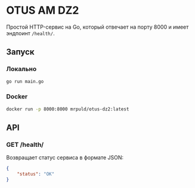 # OTUS AM DZ2

Простой HTTP-сервис на Go, который отвечает на порту 8000 и имеет эндпоинт `/health/`.

## Запуск

### Локально
```bash
go run main.go
```

### Docker
```bash
docker run -p 8000:8000 mrpuld/otus-dz2:latest
```

## API

### GET /health/
Возвращает статус сервиса в формате JSON:
```json
{
    "status": "OK"
}
``` 